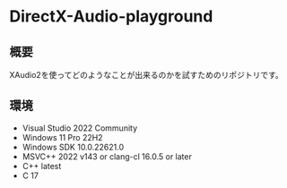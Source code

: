 # DirectX-Audio-playground

## 概要

XAudio2を使ってどのようなことが出来るのかを試すためのリポジトリです。

## 環境

- Visual Studio 2022 Community
- Windows 11 Pro 22H2
- Windows SDK 10.0.22621.0
- MSVC++ 2022 v143 or clang-cl 16.0.5 or later
- C++ latest
- C 17